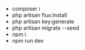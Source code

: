 - composer i
- php artisan flux:install
- php artisan key:generate
- php artisan migrate --seed
- npm i
- npm run dev
